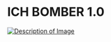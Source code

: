 # ICH BOMBER 1.0
<a href="IMG_20241206_084422.jpg">
  <img src="IMG_20241206_084422.jpg" alt="Description of Image">
</a>
